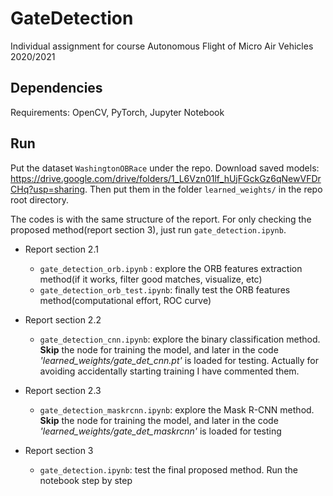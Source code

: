 # GateDetection
Individual assignment for course Autonomous Flight of Micro Air Vehicles 2020/2021

## Dependencies

Requirements: OpenCV, PyTorch, Jupyter Notebook

## Run
Put the dataset `WashingtonOBRace` under the repo. Download saved models: https://drive.google.com/drive/folders/1_L6Vzn01lf_hUjFGckGz6qNewVFDrCHq?usp=sharing. Then put them in the folder `learned_weights/` in the repo root directory. 

The codes is with the same structure of the report. For only checking the proposed method(report section 3), just run `gate_detection.ipynb`. 

- Report section 2.1

   - `gate_detection_orb.ipynb` : explore the ORB features extraction method(if it works, filter good matches, visualize, etc)
    -  `gate_detection_orb_test.ipynb`:  finally test the ORB features method(computational effort, ROC curve)
- Report section 2.2
  - `gate_detection_cnn.ipynb`: explore the binary classification method. **Skip** the node for training the model, and later in the code *'learned_weights/gate_det_cnn.pt'* is loaded for testing. Actually for avoiding accidentally starting training I have commented them.
- Report section 2.3
  - `gate_detection_maskrcnn.ipynb`: explore the Mask R-CNN method. **Skip** the node for training the model, and later in the code *'learned_weights/gate_det_maskrcnn'* is loaded for testing
- Report section 3
  - `gate_detection.ipynb`:  test the final proposed method. Run the notebook step by step